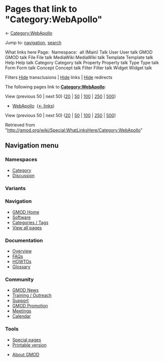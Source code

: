 <div id="mw-page-base" class="noprint">

</div>

<div id="mw-head-base" class="noprint">

</div>

<div id="content" class="mw-body" role="main">

<span id="top"></span>

<div id="mw-js-message" style="display:none;">

</div>



# <span dir="auto">Pages that link to "Category:WebApollo"</span>

<div id="bodyContent">

<div id="contentSub">

← <a
href="/mediawiki/index.php?title=Category:WebApollo&amp;action=edit&amp;redlink=1"
class="new"
title="Category:WebApollo (page does not exist)">Category:WebApollo</a>

</div>

<div id="jump-to-nav" class="mw-jump">

Jump to: [navigation](#mw-navigation), [search](#p-search)

</div>

<div id="mw-content-text">

What links here Page:  Namespace:  all (Main) Talk User User talk GMOD
GMOD talk File File talk MediaWiki MediaWiki talk Template Template talk
Help Help talk Category Category talk Property Property talk Type Type
talk Form Form talk Concept Concept talk Filter Filter talk Widget
Widget talk

Filters
[Hide](/mediawiki/index.php?title=Special:WhatLinksHere/Category:WebApollo&hidetrans=1 "Special:WhatLinksHere/Category:WebApollo")
transclusions \|
[Hide](/mediawiki/index.php?title=Special:WhatLinksHere/Category:WebApollo&hidelinks=1 "Special:WhatLinksHere/Category:WebApollo")
links \|
[Hide](/mediawiki/index.php?title=Special:WhatLinksHere/Category:WebApollo&hideredirs=1 "Special:WhatLinksHere/Category:WebApollo")
redirects

The following pages link to **<a
href="/mediawiki/index.php?title=Category:WebApollo&amp;action=edit&amp;redlink=1"
class="new"
title="Category:WebApollo (page does not exist)">Category:WebApollo</a>**:

View (previous 50 \| next 50)
([20](/mediawiki/index.php?title=Special:WhatLinksHere/Category:WebApollo&limit=20 "Special:WhatLinksHere/Category:WebApollo")
\|
[50](/mediawiki/index.php?title=Special:WhatLinksHere/Category:WebApollo&limit=50 "Special:WhatLinksHere/Category:WebApollo")
\|
[100](/mediawiki/index.php?title=Special:WhatLinksHere/Category:WebApollo&limit=100 "Special:WhatLinksHere/Category:WebApollo")
\|
[250](/mediawiki/index.php?title=Special:WhatLinksHere/Category:WebApollo&limit=250 "Special:WhatLinksHere/Category:WebApollo")
\|
[500](/mediawiki/index.php?title=Special:WhatLinksHere/Category:WebApollo&limit=500 "Special:WhatLinksHere/Category:WebApollo"))

- [WebApollo](/wiki/WebApollo "WebApollo") ‎
  <span class="mw-whatlinkshere-tools">([←
  links](/mediawiki/index.php?title=Special:WhatLinksHere&target=WebApollo "Special:WhatLinksHere"))</span>

View (previous 50 \| next 50)
([20](/mediawiki/index.php?title=Special:WhatLinksHere/Category:WebApollo&limit=20 "Special:WhatLinksHere/Category:WebApollo")
\|
[50](/mediawiki/index.php?title=Special:WhatLinksHere/Category:WebApollo&limit=50 "Special:WhatLinksHere/Category:WebApollo")
\|
[100](/mediawiki/index.php?title=Special:WhatLinksHere/Category:WebApollo&limit=100 "Special:WhatLinksHere/Category:WebApollo")
\|
[250](/mediawiki/index.php?title=Special:WhatLinksHere/Category:WebApollo&limit=250 "Special:WhatLinksHere/Category:WebApollo")
\|
[500](/mediawiki/index.php?title=Special:WhatLinksHere/Category:WebApollo&limit=500 "Special:WhatLinksHere/Category:WebApollo"))

</div>

<div class="printfooter">

Retrieved from
"<http://gmod.org/wiki/Special:WhatLinksHere/Category:WebApollo>"

</div>

<div id="catlinks" class="catlinks catlinks-allhidden">

</div>

<div class="visualClear">

</div>

</div>

</div>

<div id="mw-navigation">

## Navigation menu

<div id="mw-head">



<div id="left-navigation">

<div id="p-namespaces" class="vectorTabs" role="navigation"
aria-labelledby="p-namespaces-label">

### Namespaces

- <span id="ca-nstab-category"><a
  href="/mediawiki/index.php?title=Category:WebApollo&amp;action=edit&amp;redlink=1"
  accesskey="c" title="View the category page [c]">Category</a></span>
- <span id="ca-talk"><a
  href="/mediawiki/index.php?title=Category_talk:WebApollo&amp;action=edit&amp;redlink=1"
  accesskey="t"
  title="Discussion about the content page [t]">Discussion</a></span>

</div>

<div id="p-variants" class="vectorMenu emptyPortlet" role="navigation"
aria-labelledby="p-variants-label">

### 

### Variants[](#)

<div class="menu">

</div>

</div>

</div>





</div>



</div>

</div>

</div>

<div id="mw-panel">

<div id="p-logo" role="banner">

<a href="/wiki/Main_Page"
style="background-image: url(http://gmod.org/images/GMOD-cogs.png);"
title="Visit the main page"></a>

</div>

<div id="p-Navigation" class="portal" role="navigation"
aria-labelledby="p-Navigation-label">

### Navigation

<div class="body">

- <span id="n-GMOD-Home">[GMOD Home](/wiki/Main_Page)</span>
- <span id="n-Software">[Software](/wiki/GMOD_Components)</span>
- <span id="n-Categories-.2F-Tags">[Categories /
  Tags](/wiki/Categories)</span>
- <span id="n-View-all-pages">[View all
  pages](/wiki/Special:AllPages)</span>

</div>

</div>

<div id="p-Documentation" class="portal" role="navigation"
aria-labelledby="p-Documentation-label">

### Documentation

<div class="body">

- <span id="n-Overview">[Overview](/wiki/Overview)</span>
- <span id="n-FAQs">[FAQs](/wiki/Category:FAQ)</span>
- <span id="n-HOWTOs">[HOWTOs](/wiki/Category:HOWTO)</span>
- <span id="n-Glossary">[Glossary](/wiki/Glossary)</span>

</div>

</div>

<div id="p-Community" class="portal" role="navigation"
aria-labelledby="p-Community-label">

### Community

<div class="body">

- <span id="n-GMOD-News">[GMOD News](/wiki/GMOD_News)</span>
- <span id="n-Training-.2F-Outreach">[Training /
  Outreach](/wiki/Training_and_Outreach)</span>
- <span id="n-Support">[Support](/wiki/Support)</span>
- <span id="n-GMOD-Promotion">[GMOD
  Promotion](/wiki/GMOD_Promotion)</span>
- <span id="n-Meetings">[Meetings](/wiki/Meetings)</span>
- <span id="n-Calendar">[Calendar](/wiki/Calendar)</span>

</div>

</div>

<div id="p-tb" class="portal" role="navigation"
aria-labelledby="p-tb-label">

### Tools

<div class="body">

- <span id="t-specialpages"><a href="/wiki/Special:SpecialPages" accesskey="q"
  title="A list of all special pages [q]">Special pages</a></span>
- <span id="t-print"><a
  href="/mediawiki/index.php?title=Special:WhatLinksHere/Category:WebApollo&amp;printable=yes"
  rel="alternate" accesskey="p"
  title="Printable version of this page [p]">Printable version</a></span>

</div>

</div>

</div>

</div>

<div id="footer" role="contentinfo">

- <span id="footer-places-about">[About
  GMOD](/wiki/GMOD:About "GMOD:About")</span>

<!-- -->






</div>
